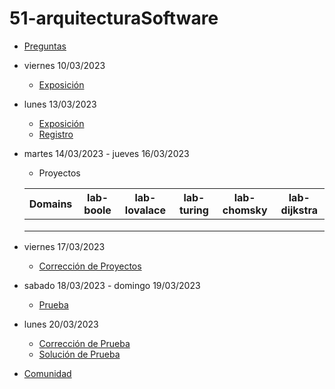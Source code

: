 # 51-arquitecturaSoftware

- [Preguntas](https://escuela.it/master-programacion-diseno-software)
- viernes 10/03/2023
  - [Exposición](https://escuela.it/master-programacion-diseno-software)
- lunes 13/03/2023
  - [Exposición](https://escuela.it/master-programacion-diseno-software)
  - [Registro](https://forms.gle/9GHTHprEqWFYYx2x8)
- martes 14/03/2023 - jueves 16/03/2023
  - Proyectos
  
  |Domains|lab-boole|lab-lovalace|lab-turing|lab-chomsky|lab-dijkstra|
  |-------|---------|------------|----------|-----------|--------------|
  |       |         |            |          |           |              |
  |       |         |            |          |           |              |
  |       |         |            |          |           |              |
- viernes 17/03/2023
  - [Corrección de Proyectos](https://escuela.it/master-programacion-diseno-software)
- sabado 18/03/2023 - domingo 19/03/2023
  - [Prueba](https://forms.gle/ci8cuoJPUdC6jgKV8)
- lunes 20/03/2023
  - [Corrección de Prueba](https://escuela.it/master-programacion-diseno-software)
  - [Solución de Prueba](https://docs.google.com/spreadsheets/d/1seLvQLzNrE8wKOsLiVwMO7og-9u5FyzWEq18pOBZPms/edit?usp=sharing)
- [Comunidad](https://app.slack.com/client/T02S3KYD464/C02TG05MALF)
